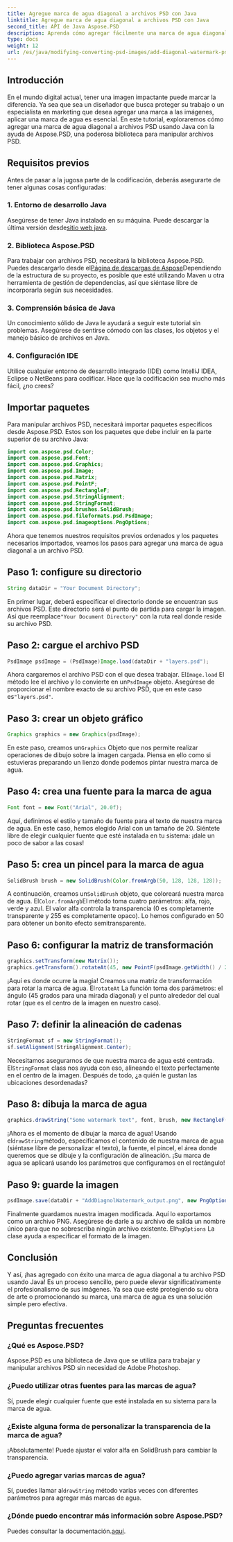 ```yaml
---
title: Agregue marca de agua diagonal a archivos PSD con Java
linktitle: Agregue marca de agua diagonal a archivos PSD con Java
second_title: API de Java Aspose.PSD
description: Aprenda cómo agregar fácilmente una marca de agua diagonal a archivos PSD usando Java con Aspose.PSD. Guía paso a paso para mejorar tus imágenes con confianza.
type: docs
weight: 12
url: /es/java/modifying-converting-psd-images/add-diagonal-watermark-psd-files/
---
```

## Introducción
En el mundo digital actual, tener una imagen impactante puede marcar la diferencia. Ya sea que sea un diseñador que busca proteger su trabajo o un especialista en marketing que desea agregar una marca a las imágenes, aplicar una marca de agua es esencial. En este tutorial, exploraremos cómo agregar una marca de agua diagonal a archivos PSD usando Java con la ayuda de Aspose.PSD, una poderosa biblioteca para manipular archivos PSD.
## Requisitos previos
Antes de pasar a la jugosa parte de la codificación, deberás asegurarte de tener algunas cosas configuradas:
### 1. Entorno de desarrollo Java
 Asegúrese de tener Java instalado en su máquina. Puede descargar la última versión desde[sitio web java](https://www.oracle.com/java/technologies/javase-jdk11-downloads.html).
### 2. Biblioteca Aspose.PSD
 Para trabajar con archivos PSD, necesitará la biblioteca Aspose.PSD. Puedes descargarlo desde el[Página de descargas de Aspose](https://releases.aspose.com/psd/java/)Dependiendo de la estructura de su proyecto, es posible que esté utilizando Maven u otra herramienta de gestión de dependencias, así que siéntase libre de incorporarla según sus necesidades.
### 3. Comprensión básica de Java
Un conocimiento sólido de Java le ayudará a seguir este tutorial sin problemas. Asegúrese de sentirse cómodo con las clases, los objetos y el manejo básico de archivos en Java.
### 4. Configuración IDE
Utilice cualquier entorno de desarrollo integrado (IDE) como IntelliJ IDEA, Eclipse o NetBeans para codificar. Hace que la codificación sea mucho más fácil, ¿no crees?
## Importar paquetes
Para manipular archivos PSD, necesitará importar paquetes específicos desde Aspose.PSD. Estos son los paquetes que debe incluir en la parte superior de su archivo Java:
```java
import com.aspose.psd.Color;
import com.aspose.psd.Font;
import com.aspose.psd.Graphics;
import com.aspose.psd.Image;
import com.aspose.psd.Matrix;
import com.aspose.psd.PointF;
import com.aspose.psd.RectangleF;
import com.aspose.psd.StringAlignment;
import com.aspose.psd.StringFormat;
import com.aspose.psd.brushes.SolidBrush;
import com.aspose.psd.fileformats.psd.PsdImage;
import com.aspose.psd.imageoptions.PngOptions;
```
Ahora que tenemos nuestros requisitos previos ordenados y los paquetes necesarios importados, veamos los pasos para agregar una marca de agua diagonal a un archivo PSD.
## Paso 1: configure su directorio
```java
String dataDir = "Your Document Directory";
```
En primer lugar, deberá especificar el directorio donde se encuentran sus archivos PSD. Este directorio será el punto de partida para cargar la imagen. Así que reemplace`"Your Document Directory"` con la ruta real donde reside su archivo PSD.
## Paso 2: cargue el archivo PSD
```java
PsdImage psdImage = (PsdImage)Image.load(dataDir + "layers.psd");
```
 Ahora cargaremos el archivo PSD con el que desea trabajar. El`Image.load` El método lee el archivo y lo convierte en un`PsdImage` objeto. Asegúrese de proporcionar el nombre exacto de su archivo PSD, que en este caso es`"layers.psd"`.
## Paso 3: crear un objeto gráfico
```java
Graphics graphics = new Graphics(psdImage);
```
 En este paso, creamos un`Graphics` Objeto que nos permite realizar operaciones de dibujo sobre la imagen cargada. Piensa en ello como si estuvieras preparando un lienzo donde podemos pintar nuestra marca de agua.
## Paso 4: crea una fuente para la marca de agua
```java
Font font = new Font("Arial", 20.0f);
```
Aquí, definimos el estilo y tamaño de fuente para el texto de nuestra marca de agua. En este caso, hemos elegido Arial con un tamaño de 20. Siéntete libre de elegir cualquier fuente que esté instalada en tu sistema: ¡dale un poco de sabor a las cosas!
## Paso 5: crea un pincel para la marca de agua
```java
SolidBrush brush = new SolidBrush(Color.fromArgb(50, 128, 128, 128));
```
 A continuación, creamos un`SolidBrush` objeto, que coloreará nuestra marca de agua. El`Color.fromArgb`El método toma cuatro parámetros: alfa, rojo, verde y azul. El valor alfa controla la transparencia (0 es completamente transparente y 255 es completamente opaco). Lo hemos configurado en 50 para obtener un bonito efecto semitransparente.
## Paso 6: configurar la matriz de transformación
```java
graphics.setTransform(new Matrix());
graphics.getTransform().rotateAt(45, new PointF(psdImage.getWidth() / 2, psdImage.getHeight() / 2));
```
 ¡Aquí es donde ocurre la magia! Creamos una matriz de transformación para rotar la marca de agua. El`rotateAt` La función toma dos parámetros: el ángulo (45 grados para una mirada diagonal) y el punto alrededor del cual rotar (que es el centro de la imagen en nuestro caso).
## Paso 7: definir la alineación de cadenas
```java
StringFormat sf = new StringFormat();
sf.setAlignment(StringAlignment.Center);
```
 Necesitamos asegurarnos de que nuestra marca de agua esté centrada. El`StringFormat` class nos ayuda con eso, alineando el texto perfectamente en el centro de la imagen. Después de todo, ¿a quién le gustan las ubicaciones desordenadas?
## Paso 8: dibuja la marca de agua
```java
graphics.drawString("Some watermark text", font, brush, new RectangleF(0, psdImage.getHeight() / 2, psdImage.getWidth(), psdImage.getHeight() / 2), sf);
```
 ¡Ahora es el momento de dibujar la marca de agua! Usando el`drawString`método, especificamos el contenido de nuestra marca de agua (siéntase libre de personalizar el texto), la fuente, el pincel, el área donde queremos que se dibuje y la configuración de alineación. ¡Su marca de agua se aplicará usando los parámetros que configuramos en el rectángulo!
## Paso 9: guarde la imagen
```java
psdImage.save(dataDir + "AddDiagnolWatermark_output.png", new PngOptions());
```
 Finalmente guardamos nuestra imagen modificada. Aquí lo exportamos como un archivo PNG. Asegúrese de darle a su archivo de salida un nombre único para que no sobrescriba ningún archivo existente. El`PngOptions` La clase ayuda a especificar el formato de la imagen.
## Conclusión
Y así, ¡has agregado con éxito una marca de agua diagonal a tu archivo PSD usando Java! Es un proceso sencillo, pero puede elevar significativamente el profesionalismo de sus imágenes. Ya sea que esté protegiendo su obra de arte o promocionando su marca, una marca de agua es una solución simple pero efectiva.

## Preguntas frecuentes
### ¿Qué es Aspose.PSD?
Aspose.PSD es una biblioteca de Java que se utiliza para trabajar y manipular archivos PSD sin necesidad de Adobe Photoshop.
### ¿Puedo utilizar otras fuentes para las marcas de agua?
Sí, puede elegir cualquier fuente que esté instalada en su sistema para la marca de agua.
### ¿Existe alguna forma de personalizar la transparencia de la marca de agua?
¡Absolutamente! Puede ajustar el valor alfa en SolidBrush para cambiar la transparencia.
### ¿Puedo agregar varias marcas de agua?
 Sí, puedes llamar al`drawString` método varias veces con diferentes parámetros para agregar más marcas de agua.
### ¿Dónde puedo encontrar más información sobre Aspose.PSD?
 Puedes consultar la documentación.[aquí](https://reference.aspose.com/psd/java/).